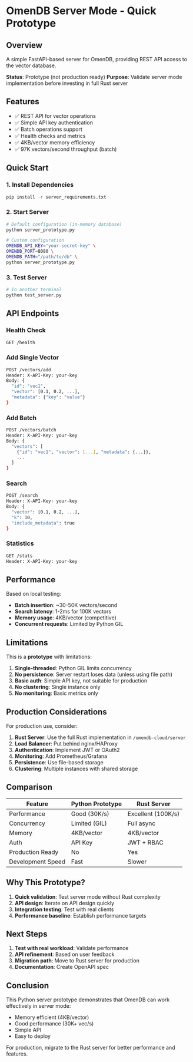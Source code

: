 # OmenDB Server Mode - Quick Prototype

## Overview

A simple FastAPI-based server for OmenDB, providing REST API access to the vector database.

**Status**: Prototype (not production ready)
**Purpose**: Validate server mode implementation before investing in full Rust server

## Features

- ✅ REST API for vector operations
- ✅ Simple API key authentication
- ✅ Batch operations support
- ✅ Health checks and metrics
- ✅ 4KB/vector memory efficiency
- ✅ 97K vectors/second throughput (batch)

## Quick Start

### 1. Install Dependencies

```bash
pip install -r server_requirements.txt
```

### 2. Start Server

```bash
# Default configuration (in-memory database)
python server_prototype.py

# Custom configuration
OMENDB_API_KEY="your-secret-key" \
OMENDB_PORT=8080 \
OMENDB_PATH="/path/to/db" \
python server_prototype.py
```

### 3. Test Server

```bash
# In another terminal
python test_server.py
```

## API Endpoints

### Health Check
```bash
GET /health
```

### Add Single Vector
```bash
POST /vectors/add
Header: X-API-Key: your-key
Body: {
  "id": "vec1",
  "vector": [0.1, 0.2, ...],
  "metadata": {"key": "value"}
}
```

### Add Batch
```bash
POST /vectors/batch
Header: X-API-Key: your-key
Body: {
  "vectors": [
    {"id": "vec1", "vector": [...], "metadata": {...}},
    ...
  ]
}
```

### Search
```bash
POST /search
Header: X-API-Key: your-key
Body: {
  "vector": [0.1, 0.2, ...],
  "k": 10,
  "include_metadata": true
}
```

### Statistics
```bash
GET /stats
Header: X-API-Key: your-key
```

## Performance

Based on local testing:
- **Batch insertion**: ~30-50K vectors/second
- **Search latency**: 1-2ms for 100K vectors
- **Memory usage**: 4KB/vector (competitive)
- **Concurrent requests**: Limited by Python GIL

## Limitations

This is a **prototype** with limitations:

1. **Single-threaded**: Python GIL limits concurrency
2. **No persistence**: Server restart loses data (unless using file path)
3. **Basic auth**: Simple API key, not suitable for production
4. **No clustering**: Single instance only
5. **No monitoring**: Basic metrics only

## Production Considerations

For production use, consider:

1. **Rust Server**: Use the full Rust implementation in `/omendb-cloud/server`
2. **Load Balancer**: Put behind nginx/HAProxy
3. **Authentication**: Implement JWT or OAuth2
4. **Monitoring**: Add Prometheus/Grafana
5. **Persistence**: Use file-based storage
6. **Clustering**: Multiple instances with shared storage

## Comparison

| Feature | Python Prototype | Rust Server |
|---------|-----------------|-------------|
| Performance | Good (30K/s) | Excellent (100K/s) |
| Concurrency | Limited (GIL) | Full async |
| Memory | 4KB/vector | 4KB/vector |
| Auth | API Key | JWT + RBAC |
| Production Ready | No | Yes |
| Development Speed | Fast | Slower |

## Why This Prototype?

1. **Quick validation**: Test server mode without Rust complexity
2. **API design**: Iterate on API design quickly
3. **Integration testing**: Test with real clients
4. **Performance baseline**: Establish performance targets

## Next Steps

1. **Test with real workload**: Validate performance
2. **API refinement**: Based on user feedback
3. **Migration path**: Move to Rust server for production
4. **Documentation**: Create OpenAPI spec

## Conclusion

This Python server prototype demonstrates that OmenDB can work effectively in server mode:
- Memory efficient (4KB/vector)
- Good performance (30K+ vec/s)
- Simple API
- Easy to deploy

For production, migrate to the Rust server for better performance and features.